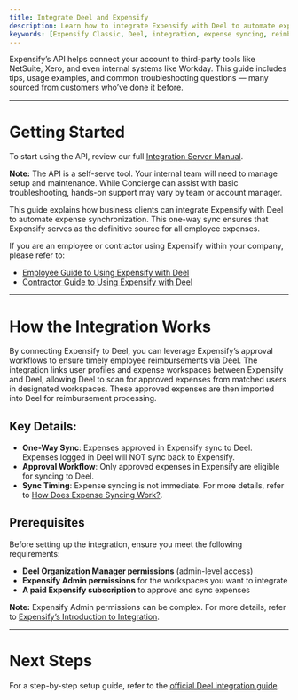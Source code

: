 ```yaml
---
title: Integrate Deel and Expensify
description: Learn how to integrate Expensify with Deel to automate expense syncing for employee reimbursements.
keywords: [Expensify Classic, Deel, integration, expense syncing, reimbursements, approval workflow]
---
```


<div id="expensify-classic" markdown="1">

Expensify’s API helps connect your account to third-party tools like NetSuite, Xero, and even internal systems like Workday. This guide includes tips, usage examples, and common troubleshooting questions — many sourced from customers who’ve done it before.

---

# Getting Started

To start using the API, review our full [Integration Server Manual](https://integrations.expensify.com/Integration-Server/doc/#introduction).

**Note:** The API is a self-serve tool. Your internal team will need to manage setup and maintenance. While Concierge can assist with basic troubleshooting, hands-on support may vary by team or account manager.

This guide explains how business clients can integrate Expensify with Deel to automate expense synchronization. This one-way sync ensures that Expensify serves as the definitive source for all employee expenses.

If you are an employee or contractor using Expensify within your company, please refer to:

- [Employee Guide to Using Expensify with Deel](https://help.letsdeel.com/hc/en-gb/articles/7123572847761-Employee-s-Guide-to-Using-Expensify-With-Deel)
- [Contractor Guide to Using Expensify with Deel](https://help.letsdeel.com/hc/en-gb/articles/9640208314897-How-Contractors-Can-Use-Expensify-With-Deel)

---

# How the Integration Works

By connecting Expensify to Deel, you can leverage Expensify’s approval workflows to ensure timely employee reimbursements via Deel. The integration links user profiles and expense workspaces between Expensify and Deel, allowing Deel to scan for approved expenses from matched users in designated workspaces. These approved expenses are then imported into Deel for reimbursement processing.

## Key Details:
- **One-Way Sync**: Expenses approved in Expensify sync to Deel. Expenses logged in Deel will NOT sync back to Expensify.
- **Approval Workflow**: Only approved expenses in Expensify are eligible for syncing to Deel.
- **Sync Timing**: Expense syncing is not immediate. For more details, refer to [How Does Expense Syncing Work?](https://help.letsdeel.com/hc/en-gb/articles/5871319525521-How-To-Set-Up-The-Expensify-Integration-On-Deel-For-EOR-Employees-And-Contractors#h_01G25AWSW0KHWBA63C1AZ6X9E9).

## Prerequisites
Before setting up the integration, ensure you meet the following requirements:

- **Deel Organization Manager permissions** (admin-level access)
- **Expensify Admin permissions** for the workspaces you want to integrate
- **A paid Expensify subscription** to approve and sync expenses

**Note:** Expensify Admin permissions can be complex. For more details, refer to [Expensify’s Introduction to Integration](https://integrations.expensify.com/Integration-Server/doc/#introduction).

---

# Next Steps
For a step-by-step setup guide, refer to the [official Deel integration guide](https://help.letsdeel.com/hc/en-gb/articles/5871319525521-How-To-Set-Up-The-Expensify-Integration-On-Deel-For-EOR-Employees-And-Contractors).

</div>
